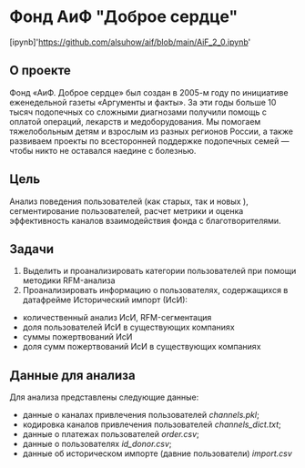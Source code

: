 # Фонд АиФ "Доброе сердце"

[ipynb]'https://github.com/alsuhow/aif/blob/main/AiF_2_0.ipynb'

## О проекте
Фонд «АиФ. Доброе сердце» был создан в 2005-м году по инициативе еженедельной газеты «Аргументы и факты». 
За эти годы больше 10 тысяч подопечных со сложными диагнозами получили помощь с оплатой операций, лекарств и медоборудования. 
Мы помогаем тяжелобольным детям и взрослым из разных регионов России, а также развиваем проекты по всесторонней поддержке подопечных семей — чтобы никто не оставался наедине с болезнью.

## Цель
Анализ поведения пользователей (как старых, так и новых ), сегментирование пользователей, расчет метрики и оценка эффективность каналов взаимодействия фонда с благотворителями.

## Задачи
1. Выделить и проанализировать категории пользователей при помощи методики RFM-анализа
2. Проанализировать информацию о пользователях, содержащихся в датафрейме Исторический импорт (ИсИ):
  - количественный анализ ИсИ, RFM-сегментация
  - доля пользователей ИсИ в существующих компаниях
  - суммы пожертвований ИсИ
  - доля сумм пожертвований ИсИ в существующих компаниях

## Данные для анализа
Для анализа представлены следующие данные:
* данные о каналах привлечения пользователей *channels.pkl*;
* кодировка каналов привлечения пользователей *channels_dict.txt*;
* данные о платежах пользователей *order.csv*;
* данные о пользователях *id_donor.csv*;
* данные об историческом импорте (давние пользователи) *import.csv*
